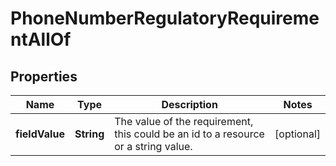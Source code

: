 

# PhoneNumberRegulatoryRequirementAllOf


## Properties

Name | Type | Description | Notes
------------ | ------------- | ------------- | -------------
**fieldValue** | **String** | The value of the requirement, this could be an id to a resource or a string value. |  [optional]



